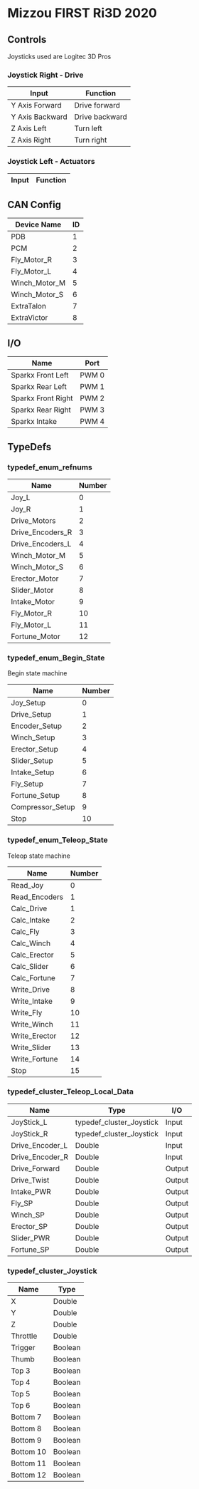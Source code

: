 # Mizzou FIRST Ri3D 2020

## Controls

Joysticks used are Logitec 3D Pros

### Joystick Right - Drive

| Input           | Function       |
| --------------- | -------------- |
| Y Axis Forward  | Drive forward  |
| Y Axis Backward | Drive backward |
| Z Axis Left     | Turn left      |
| Z Axis Right    | Turn right     |

### Joystick Left - Actuators

| Input | Function |
| ----- | -------- |


## CAN Config

| Device Name   | ID  |
| ------------- | --- |
| PDB           | 1   |
| PCM           | 2   |
| Fly_Motor_R   | 3   |
| Fly_Motor_L   | 4   |
| Winch_Motor_M | 5   |
| Winch_Motor_S | 6   |
| ExtraTalon    | 7   |
| ExtraVictor   | 8   |

## I/O

| Name               | Port  |
| ------------------ | ----- |
| Sparkx Front Left  | PWM 0 |
| Sparkx Rear Left   | PWM 1 |
| Sparkx Front Right | PWM 2 |
| Sparkx Rear Right  | PWM 3 |
| Sparkx Intake      | PWM 4 |

## TypeDefs

### typedef_enum_refnums

| Name             | Number |
| ---------------- | ------ |
| Joy_L            | 0      |
| Joy_R            | 1      |
| Drive_Motors     | 2      |
| Drive_Encoders_R | 3      |
| Drive_Encoders_L | 4      |
| Winch_Motor_M    | 5      |
| Winch_Motor_S    | 6      |
| Erector_Motor    | 7      |
| Slider_Motor     | 8      |
| Intake_Motor     | 9      |
| Fly_Motor_R      | 10     |
| Fly_Motor_L      | 11     |
| Fortune_Motor    | 12     |

### typedef_enum_Begin_State

Begin state machine

| Name             | Number |
| ---------------- | ------ |
| Joy_Setup        | 0      |
| Drive_Setup      | 1      |
| Encoder_Setup    | 2      |
| Winch_Setup      | 3      |
| Erector_Setup    | 4      |
| Slider_Setup     | 5      |
| Intake_Setup     | 6      |
| Fly_Setup        | 7      |
| Fortune_Setup    | 8      |
| Compressor_Setup | 9      |
| Stop             | 10     |

### typedef_enum_Teleop_State

Teleop state machine

| Name          | Number |
| ------------- | ------ |
| Read_Joy      | 0      |
| Read_Encoders | 1      |
| Calc_Drive    | 1      |
| Calc_Intake   | 2      |
| Calc_Fly      | 3      |
| Calc_Winch    | 4      |
| Calc_Erector  | 5      |
| Calc_Slider   | 6      |
| Calc_Fortune  | 7      |
| Write_Drive   | 8      |
| Write_Intake  | 9      |
| Write_Fly     | 10     |
| Write_Winch   | 11     |
| Write_Erector | 12     |
| Write_Slider  | 13     |
| Write_Fortune | 14     |
| Stop          | 15     |

### typedef_cluster_Teleop_Local_Data

| Name            | Type                     | I/O    |
| --------------- | ------------------------ | ------ |
| JoyStick_L      | typedef_cluster_Joystick | Input  |
| JoyStick_R      | typedef_cluster_Joystick | Input  |
| Drive_Encoder_L | Double                   | Input  |
| Drive_Encoder_R | Double                   | Input  |
| Drive_Forward   | Double                   | Output |
| Drive_Twist     | Double                   | Output |
| Intake_PWR      | Double                   | Output |
| Fly_SP          | Double                   | Output |
| Winch_SP        | Double                   | Output |
| Erector_SP      | Double                   | Output |
| Slider_PWR      | Double                   | Output |
| Fortune_SP      | Double                   | Output |

### typedef_cluster_Joystick

| Name      | Type    |
| --------- | ------- |
| X         | Double  |
| Y         | Double  |
| Z         | Double  |
| Throttle  | Double  |
| Trigger   | Boolean |
| Thumb     | Boolean |
| Top 3     | Boolean |
| Top 4     | Boolean |
| Top 5     | Boolean |
| Top 6     | Boolean |
| Bottom 7  | Boolean |
| Bottom 8  | Boolean |
| Bottom 9  | Boolean |
| Bottom 10 | Boolean |
| Bottom 11 | Boolean |
| Bottom 12 | Boolean |
